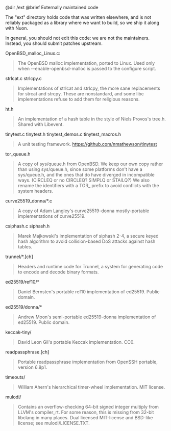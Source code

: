 @dir /ext
@brief Externally maintained code

The "ext" directory holds code that was written elsewhere, and is not
reliably packaged as a library where we want to build, so we ship
it along with Nuon.

In general, you should not edit this code: we are not the maintainers.
Instead, you should submit patches upstream.

OpenBSD_malloc_Linux.c:

> The OpenBSD malloc implementation, ported to Linux.  Used only when
> --enable-openbsd-malloc is passed to the configure script.

strlcat.c
strlcpy.c

> Implementations of strlcat and strlcpy, the more sane replacements
> for strcat and strcpy.  These are nonstandard, and some libc
> implementations refuse to add them for religious reasons.

ht.h

> An implementation of a hash table in the style of Niels Provos's
> tree.h.  Shared with Libevent.

tinytest.c tinytest.h
tinytest_demos.c
tinytest_macros.h

> A unit testing framework. https://github.com/nmathewson/tinytest

tor_queue.h

> A copy of sys/queue.h from OpenBSD.  We keep our own copy rather
> than using sys/queue.h, since some platforms don't have a
> sys/queue.h, and the ones that do have diverged in incompatible
> ways.  (CIRCLEQ or no CIRCLEQ? SIMPLQ or STAILQ?)  We also rename
> the identifiers with a TOR_ prefix to avoid conflicts with
> the system headers.

curve25519_donna/*.c

> A copy of Adam Langley's curve25519-donna mostly-portable
> implementations of curve25519.

csiphash.c
siphash.h

> Marek Majkowski's implementation of siphash 2-4, a secure keyed
> hash algorithm to avoid collision-based DoS attacks against hash
> tables.

trunnel/*.[ch]

> Headers and runtime code for Trunnel, a system for generating
> code to encode and decode binary formats.

ed25519/ref10/*

> Daniel Bernsten's portable ref10 implementation of ed25519.
> Public domain.

ed25519/donna/*

> Andrew Moon's semi-portable ed25519-donna implementation of
> ed25519. Public domain.

keccak-tiny/

> David Leon Gil's portable Keccak implementation. CC0.

readpassphrase.[ch]

> Portable readpassphrase implementation from OpenSSH portable, version
> 6.8p1.

timeouts/

> William Ahern's hierarchical timer-wheel implementation. MIT license.

mulodi/

> Contains an overflow-checking 64-bit signed integer multiply
> from LLVM's compiler_rt.  For some reason, this is missing from
> 32-bit libclang in many places. Dual licensed MIT-license and
> BSD-like license; see mulodi/LICENSE.TXT.
